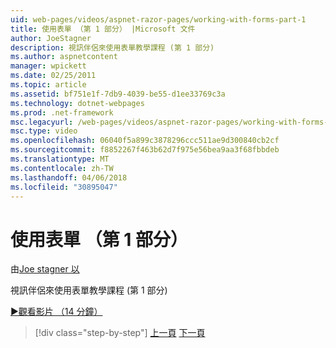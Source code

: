 ```yaml
---
uid: web-pages/videos/aspnet-razor-pages/working-with-forms-part-1
title: 使用表單 （第 1 部分） |Microsoft 文件
author: JoeStagner
description: 視訊伴侶來使用表單教學課程 (第 1 部分)
ms.author: aspnetcontent
manager: wpickett
ms.date: 02/25/2011
ms.topic: article
ms.assetid: bf751e1f-7db9-4039-be55-d1ee33769c3a
ms.technology: dotnet-webpages
ms.prod: .net-framework
msc.legacyurl: /web-pages/videos/aspnet-razor-pages/working-with-forms-part-1
msc.type: video
ms.openlocfilehash: 06040f5a899c3878296ccc511ae9d300840cb2cf
ms.sourcegitcommit: f8852267f463b62d7f975e56bea9aa3f68fbbdeb
ms.translationtype: MT
ms.contentlocale: zh-TW
ms.lasthandoff: 04/06/2018
ms.locfileid: "30895047"
---
```

<a name="working-with-forms-part-1"></a>使用表單 （第 1 部分）
====================
由[Joe stagner 以](https://github.com/JoeStagner)

視訊伴侶來使用表單教學課程 (第 1 部分)

[&#9654;觀看影片 （14 分鐘）](https://channel9.msdn.com/Blogs/ASP-NET-Site-Videos/working-with-forms-part-1)

> [!div class="step-by-step"]
> [上一頁](creating-a-consistent-look-part-2.md)
> [下一頁](working-with-forms-part-2.md)
